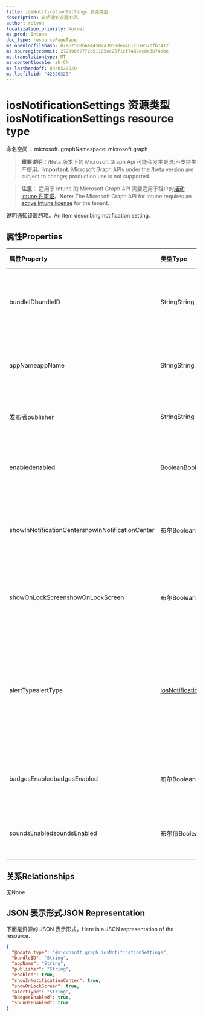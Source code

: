 ```yaml
---
title: iosNotificationSettings 资源类型
description: 说明通知设置的项。
author: rolyon
localization_priority: Normal
ms.prod: Intune
doc_type: resourcePageType
ms.openlocfilehash: 07962568b6e44582a3950de4461cb1e57dfb7412
ms.sourcegitcommit: 272996d2772b51105ec25f1cf7482ecda3b74ebe
ms.translationtype: MT
ms.contentlocale: zh-CN
ms.lasthandoff: 03/05/2020
ms.locfileid: "42526323"
---
```

# <a name="iosnotificationsettings-resource-type"></a><span data-ttu-id="d33f6-103">iosNotificationSettings 资源类型</span><span class="sxs-lookup"><span data-stu-id="d33f6-103">iosNotificationSettings resource type</span></span>

<span data-ttu-id="d33f6-104">命名空间： microsoft. graph</span><span class="sxs-lookup"><span data-stu-id="d33f6-104">Namespace: microsoft.graph</span></span>

> <span data-ttu-id="d33f6-105">**重要说明：**/Beta 版本下的 Microsoft Graph Api 可能会发生更改;不支持生产使用。</span><span class="sxs-lookup"><span data-stu-id="d33f6-105">**Important:** Microsoft Graph APIs under the /beta version are subject to change; production use is not supported.</span></span>

> <span data-ttu-id="d33f6-106">**注意：** 适用于 Intune 的 Microsoft Graph API 需要适用于租户的[活动 Intune 许可证](https://go.microsoft.com/fwlink/?linkid=839381)。</span><span class="sxs-lookup"><span data-stu-id="d33f6-106">**Note:** The Microsoft Graph API for Intune requires an [active Intune license](https://go.microsoft.com/fwlink/?linkid=839381) for the tenant.</span></span>

<span data-ttu-id="d33f6-107">说明通知设置的项。</span><span class="sxs-lookup"><span data-stu-id="d33f6-107">An item describing notification setting.</span></span>

## <a name="properties"></a><span data-ttu-id="d33f6-108">属性</span><span class="sxs-lookup"><span data-stu-id="d33f6-108">Properties</span></span>
|<span data-ttu-id="d33f6-109">属性</span><span class="sxs-lookup"><span data-stu-id="d33f6-109">Property</span></span>|<span data-ttu-id="d33f6-110">类型</span><span class="sxs-lookup"><span data-stu-id="d33f6-110">Type</span></span>|<span data-ttu-id="d33f6-111">说明</span><span class="sxs-lookup"><span data-stu-id="d33f6-111">Description</span></span>|
|:---|:---|:---|
|<span data-ttu-id="d33f6-112">bundleID</span><span class="sxs-lookup"><span data-stu-id="d33f6-112">bundleID</span></span>|<span data-ttu-id="d33f6-113">String</span><span class="sxs-lookup"><span data-stu-id="d33f6-113">String</span></span>|<span data-ttu-id="d33f6-114">要向其应用这些通知设置的应用的捆绑 ID。</span><span class="sxs-lookup"><span data-stu-id="d33f6-114">Bundle id of app to which to apply these notification settings.</span></span>|
|<span data-ttu-id="d33f6-115">appName</span><span class="sxs-lookup"><span data-stu-id="d33f6-115">appName</span></span>|<span data-ttu-id="d33f6-116">String</span><span class="sxs-lookup"><span data-stu-id="d33f6-116">String</span></span>|<span data-ttu-id="d33f6-117">要与 bundleID 关联的应用程序名称。</span><span class="sxs-lookup"><span data-stu-id="d33f6-117">Application name to be associated with the bundleID.</span></span>|
|<span data-ttu-id="d33f6-118">发布者</span><span class="sxs-lookup"><span data-stu-id="d33f6-118">publisher</span></span>|<span data-ttu-id="d33f6-119">String</span><span class="sxs-lookup"><span data-stu-id="d33f6-119">String</span></span>|<span data-ttu-id="d33f6-120">要与 bundleID 关联的发布者。</span><span class="sxs-lookup"><span data-stu-id="d33f6-120">Publisher to be associated with the bundleID.</span></span>|
|<span data-ttu-id="d33f6-121">enabled</span><span class="sxs-lookup"><span data-stu-id="d33f6-121">enabled</span></span>|<span data-ttu-id="d33f6-122">Boolean</span><span class="sxs-lookup"><span data-stu-id="d33f6-122">Boolean</span></span>|<span data-ttu-id="d33f6-123">指示是否允许此应用使用通知。</span><span class="sxs-lookup"><span data-stu-id="d33f6-123">Indicates whether notifications are allowed for this app.</span></span>|
|<span data-ttu-id="d33f6-124">showInNotificationCenter</span><span class="sxs-lookup"><span data-stu-id="d33f6-124">showInNotificationCenter</span></span>|<span data-ttu-id="d33f6-125">布尔</span><span class="sxs-lookup"><span data-stu-id="d33f6-125">Boolean</span></span>|<span data-ttu-id="d33f6-126">指示是否可以在通知中心中显示通知。</span><span class="sxs-lookup"><span data-stu-id="d33f6-126">Indicates whether notifications can be shown in notification center.</span></span>|
|<span data-ttu-id="d33f6-127">showOnLockScreen</span><span class="sxs-lookup"><span data-stu-id="d33f6-127">showOnLockScreen</span></span>|<span data-ttu-id="d33f6-128">布尔</span><span class="sxs-lookup"><span data-stu-id="d33f6-128">Boolean</span></span>|<span data-ttu-id="d33f6-129">指示是否可以在锁定屏幕上显示通知。</span><span class="sxs-lookup"><span data-stu-id="d33f6-129">Indicates whether notifications can be shown on the lock screen.</span></span>|
|<span data-ttu-id="d33f6-130">alertType</span><span class="sxs-lookup"><span data-stu-id="d33f6-130">alertType</span></span>|[<span data-ttu-id="d33f6-131">iosNotificationAlertType</span><span class="sxs-lookup"><span data-stu-id="d33f6-131">iosNotificationAlertType</span></span>](../resources/intune-deviceconfig-iosnotificationalerttype.md)|<span data-ttu-id="d33f6-132">指示此应用的通知的警报类型。</span><span class="sxs-lookup"><span data-stu-id="d33f6-132">Indicates the type of alert for notifications for this app.</span></span> <span data-ttu-id="d33f6-133">可取值为：`deviceDefault`、`banner`、`modal`、`none`。</span><span class="sxs-lookup"><span data-stu-id="d33f6-133">Possible values are: `deviceDefault`, `banner`, `modal`, `none`.</span></span>|
|<span data-ttu-id="d33f6-134">badgesEnabled</span><span class="sxs-lookup"><span data-stu-id="d33f6-134">badgesEnabled</span></span>|<span data-ttu-id="d33f6-135">布尔</span><span class="sxs-lookup"><span data-stu-id="d33f6-135">Boolean</span></span>|<span data-ttu-id="d33f6-136">指示是否允许此应用使用徽章。</span><span class="sxs-lookup"><span data-stu-id="d33f6-136">Indicates whether badges are allowed for this app.</span></span>|
|<span data-ttu-id="d33f6-137">soundsEnabled</span><span class="sxs-lookup"><span data-stu-id="d33f6-137">soundsEnabled</span></span>|<span data-ttu-id="d33f6-138">布尔值</span><span class="sxs-lookup"><span data-stu-id="d33f6-138">Boolean</span></span>|<span data-ttu-id="d33f6-139">指示是否允许此应用使用声音。</span><span class="sxs-lookup"><span data-stu-id="d33f6-139">Indicates whether sounds are allowed for this app.</span></span>|

## <a name="relationships"></a><span data-ttu-id="d33f6-140">关系</span><span class="sxs-lookup"><span data-stu-id="d33f6-140">Relationships</span></span>
<span data-ttu-id="d33f6-141">无</span><span class="sxs-lookup"><span data-stu-id="d33f6-141">None</span></span>

## <a name="json-representation"></a><span data-ttu-id="d33f6-142">JSON 表示形式</span><span class="sxs-lookup"><span data-stu-id="d33f6-142">JSON Representation</span></span>
<span data-ttu-id="d33f6-143">下面是资源的 JSON 表示形式。</span><span class="sxs-lookup"><span data-stu-id="d33f6-143">Here is a JSON representation of the resource.</span></span>
<!-- {
  "blockType": "resource",
  "@odata.type": "microsoft.graph.iosNotificationSettings"
}
-->
``` json
{
  "@odata.type": "#microsoft.graph.iosNotificationSettings",
  "bundleID": "String",
  "appName": "String",
  "publisher": "String",
  "enabled": true,
  "showInNotificationCenter": true,
  "showOnLockScreen": true,
  "alertType": "String",
  "badgesEnabled": true,
  "soundsEnabled": true
}
```




